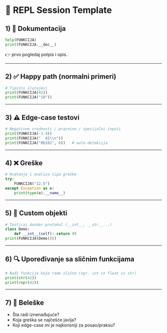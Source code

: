 # 🧪 REPL Session Template

## 1) 📜 Dokumentacija
```python
help(FUNKCIJA)
print(FUNKCIJA.__doc__)
```
👉 prvo pogledaj potpis i opis.

---

## 2) ✅ Happy path (normalni primeri)
```python
# Tipični slučajevi
print(FUNKCIJA(42))
print(FUNKCIJA("10"))
```

---

## 3) ⚠️ Edge-case testovi
```python
# Negativne vrednosti / praznine / specijalni inputi
print(FUNKCIJA(-3.9))
print(FUNKCIJA("  42\\n"))
print(FUNKCIJA("0b101", 0))   # auto-detekcija
```

---

## 4) ❌ Greške
```python
# Hvatanje i analiza tipa greške
try:
    FUNKCIJA("12.5")
except Exception as e:
    print(type(e).__name__)
```

---

## 5) 🧩 Custom objekti
```python
# Testiraj dunder protokol (__int__, __str__...)
class Demo:
    def __int__(self): return 99
print(FUNKCIJA(Demo()))
```

---

## 6) 🔍 Upoređivanje sa sličnim funkcijama
```python
# Nađi funkcije koje rade slično (npr. int vs float vs str)
print(str(42))
print(repr(42))
```

---

## 7) 📌 Beleške
- Šta radi iznenađujuće?
- Koja greška se najčešće javlja?
- Koji edge-case mi je najkorisniji za posao/praksu?

